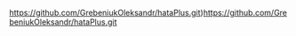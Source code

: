 https://github.com/GrebeniukOleksandr/hataPlus.git)https://github.com/GrebeniukOleksandr/hataPlus.git

